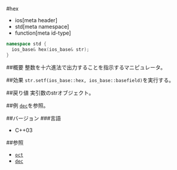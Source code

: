 #hex
* ios[meta header]
* std[meta namespace]
* function[meta id-type]

```cpp
namespace std {
  ios_base& hex(ios_base& str);
}
```

##概要
整数を十六進法で出力することを指示するマニピュレータ。

##効果
`str.setf(ios_base::hex, ios_base::basefield)`を実行する。

##戻り値
実引数のstrオブジェクト。

##例
[`dec`](dec.md)を参照。

##バージョン
###言語
- C++03

##参照
- [`oct`](oct.md)
- [`dec`](dec.md)
